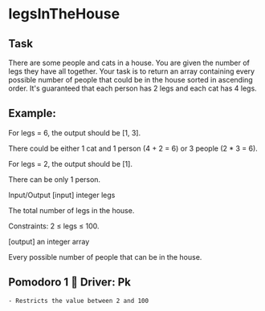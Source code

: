 # legsInTheHouse
## Task

There are some people and cats in a house. You are given the number of legs they have all together. Your task is to return an array containing every possible number of people that could be in the house sorted in ascending order. It's guaranteed that each person has 2 legs and each cat has 4 legs.
## Example:

For legs = 6, the output should be [1, 3].

There could be either 1 cat and 1 person (4 + 2 = 6) or 3 people (2 * 3 = 6).

For legs = 2, the output should be [1].

There can be only 1 person.

Input/Output [input] integer legs

The total number of legs in the house.

Constraints: 2 ≤ legs ≤ 100.

[output] an integer array

Every possible number of people that can be in the house.

## Pomodoro 1 🍅 Driver: Pk

	- Restricts the value between 2 and 100